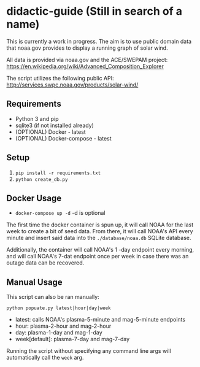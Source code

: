 didactic-guide (Still in search of a name)
==========================================

This is currently a work in progress. The aim is to use public domain data that noaa.gov provides
to display a running graph of solar wind.

All data is provided via noaa.gov and the ACE/SWEPAM project: https://en.wikipedia.org/wiki/Advanced_Composition_Explorer

The script utilizes the following public API: http://services.swpc.noaa.gov/products/solar-wind/

Requirements
--------------
- Python 3 and pip
- sqlite3 (if not installed already)
- (OPTIONAL) Docker - latest
- (OPTIONAL) Docker-compose - latest

Setup
------
1. `pip install -r requirements.txt`
2. `python create_db.py`

Docker Usage
--------------
- `docker-compose up -d` -d is optional

The first time the docker container is spun up, it will call NOAA for the last week to create a bit of seed data. From there, it will call NOAA's API every minute and insert said data into the `./database/noaa.db` SQLite database. 

Additionally, the container will call NOAA's 1 -day endpoint every morning, and will call NOAA's 7-dat endpoint once per week in case there was an outage data can be recovered.

Manual Usage
--------------
This script can also be ran manually:

`python popuate.py latest|hour|day|week`

- latest: calls NOAA's plasma-5-minute and mag-5-minute endpoints
- hour: plasma-2-hour and mag-2-hour
- day: plasma-1-day and mag-1-day
- week[default]: plasma-7-day and mag-7-day

Running the script without specifying any command line args will automatically call the `week` arg.